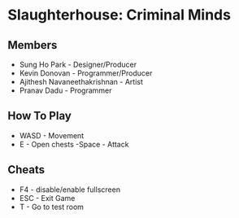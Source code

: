 # Slaughterhouse: Criminal Minds
## Members
- Sung Ho Park - Designer/Producer
- Kevin Donovan - Programmer/Producer
- Ajithesh Navaneethakrishnan - Artist
- Pranav Dadu - Programmer
## How To Play
- WASD - Movement
- E - Open chests
-Space - Attack
## Cheats
- F4 - disable/enable fullscreen
- ESC - Exit Game
- T - Go to test room
